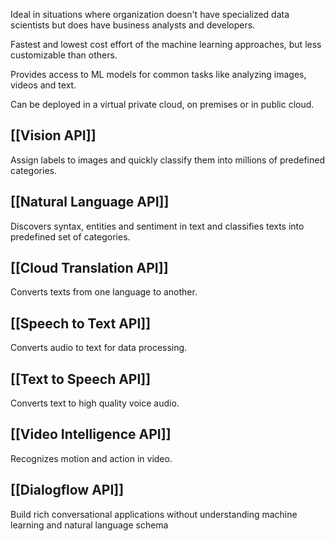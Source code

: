 Ideal in situations where organization doesn't have specialized data scientists but does have business analysts and developers.

Fastest and lowest cost effort of the machine learning approaches, but less customizable than others.

Provides access to ML models for common tasks like analyzing images, videos and text.

Can be deployed  in a virtual private cloud, on premises or in public cloud.



## [[Vision API]]
Assign labels to images and quickly classify them into millions of predefined categories.

## [[Natural Language API]]
Discovers syntax, entities and sentiment in text and classifies texts into predefined set of categories.

## [[Cloud Translation API]]
Converts texts from one language to another.

## [[Speech to Text API]]
Converts audio to text for data processing.

## [[Text to Speech API]]
Converts text to high quality voice audio.

## [[Video Intelligence API]]
Recognizes  motion and action in video.

## [[Dialogflow API]]
Build rich conversational applications without understanding machine learning and natural language schema


